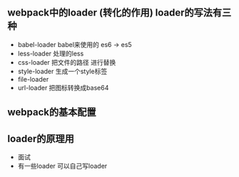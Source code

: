 ## webpack中的loader (转化的作用) loader的写法有三种
- babel-loader  babel来使用的 es6 -> es5
- less-loader  处理的less
- css-loader 把文件的路径 进行替换
- style-loader 生成一个style标签
- file-loader 
- url-loader 把图标转换成base64
 
 ## webpack的基本配置


## loader的原理用
- 面试
- 有一些loader 可以自己写loader